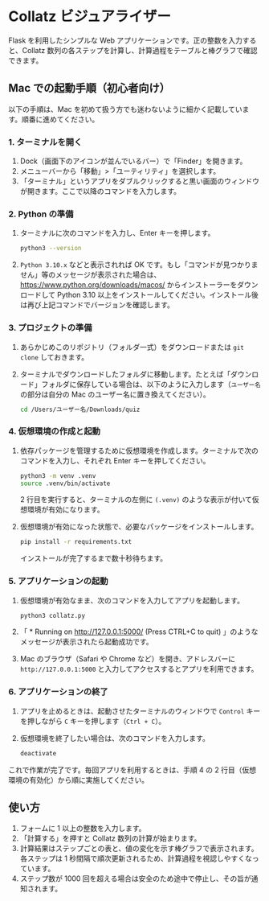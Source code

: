 # Collatz ビジュアライザー

Flask を利用したシンプルな Web アプリケーションです。正の整数を入力すると、Collatz 数列の各ステップを計算し、計算過程をテーブルと棒グラフで確認できます。

## Mac での起動手順（初心者向け）

以下の手順は、Mac を初めて扱う方でも迷わないように細かく記載しています。順番に進めてください。

### 1. ターミナルを開く

1. Dock（画面下のアイコンが並んでいるバー）で「Finder」を開きます。
2. メニューバーから「移動」>「ユーティリティ」を選択します。
3. 「ターミナル」というアプリをダブルクリックすると黒い画面のウィンドウが開きます。ここで以降のコマンドを入力します。

### 2. Python の準備

1. ターミナルに次のコマンドを入力し、Enter キーを押します。

   ```bash
   python3 --version
   ```

2. `Python 3.10.x` などと表示されれば OK です。もし「コマンドが見つかりません」等のメッセージが表示された場合は、<https://www.python.org/downloads/macos/> からインストーラーをダウンロードして Python 3.10 以上をインストールしてください。インストール後は再び上記コマンドでバージョンを確認します。

### 3. プロジェクトの準備

1. あらかじめこのリポジトリ（フォルダ一式）をダウンロードまたは `git clone` しておきます。
2. ターミナルでダウンロードしたフォルダに移動します。たとえば「ダウンロード」フォルダに保存している場合は、以下のように入力します（`ユーザー名` の部分は自分の Mac のユーザー名に置き換えてください）。

   ```bash
   cd /Users/ユーザー名/Downloads/quiz
   ```

### 4. 仮想環境の作成と起動

1. 依存パッケージを管理するために仮想環境を作成します。ターミナルで次のコマンドを入力し、それぞれ Enter キーを押してください。

   ```bash
   python3 -m venv .venv
   source .venv/bin/activate
   ```

   2 行目を実行すると、ターミナルの左側に `(.venv)` のような表示が付いて仮想環境が有効になります。

2. 仮想環境が有効になった状態で、必要なパッケージをインストールします。

   ```bash
   pip install -r requirements.txt
   ```

   インストールが完了するまで数十秒待ちます。

### 5. アプリケーションの起動

1. 仮想環境が有効なまま、次のコマンドを入力してアプリを起動します。

   ```bash
   python3 collatz.py
   ```

2. 「 * Running on http://127.0.0.1:5000/ (Press CTRL+C to quit) 」のようなメッセージが表示されたら起動成功です。
3. Mac のブラウザ（Safari や Chrome など）を開き、アドレスバーに `http://127.0.0.1:5000` と入力してアクセスするとアプリを利用できます。

### 6. アプリケーションの終了

1. アプリを止めるときは、起動させたターミナルのウィンドウで `Control` キーを押しながら `C` キーを押します（`Ctrl + C`）。
2. 仮想環境を終了したい場合は、次のコマンドを入力します。

   ```bash
   deactivate
   ```

これで作業が完了です。毎回アプリを利用するときは、手順 4 の 2 行目（仮想環境の有効化）から順に実施してください。

## 使い方

1. フォームに 1 以上の整数を入力します。
2. 「計算する」を押すと Collatz 数列の計算が始まります。
3. 計算結果はステップごとの表と、値の変化を示す棒グラフで表示されます。各ステップは 1 秒間隔で順次更新されるため、計算過程を視認しやすくなっています。
4. ステップ数が 1000 回を超える場合は安全のため途中で停止し、その旨が通知されます。
